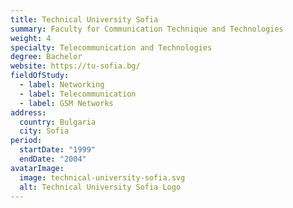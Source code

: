```yaml
---
title: Technical University Sofia
summary: Faculty for Communication Technique and Technologies
weight: 4
specialty: Telecommunication and Technologies
degree: Bachelor
website: https://tu-sofia.bg/
fieldOfStudy:
  - label: Networking
  - label: Telecommunication
  - label: GSM Networks
address:
  country: Bulgaria
  city: Sofia
period:
  startDate: "1999"
  endDate: "2004"
avatarImage:
  image: technical-university-sofia.svg
  alt: Technical University Sofia Logo
---
```

